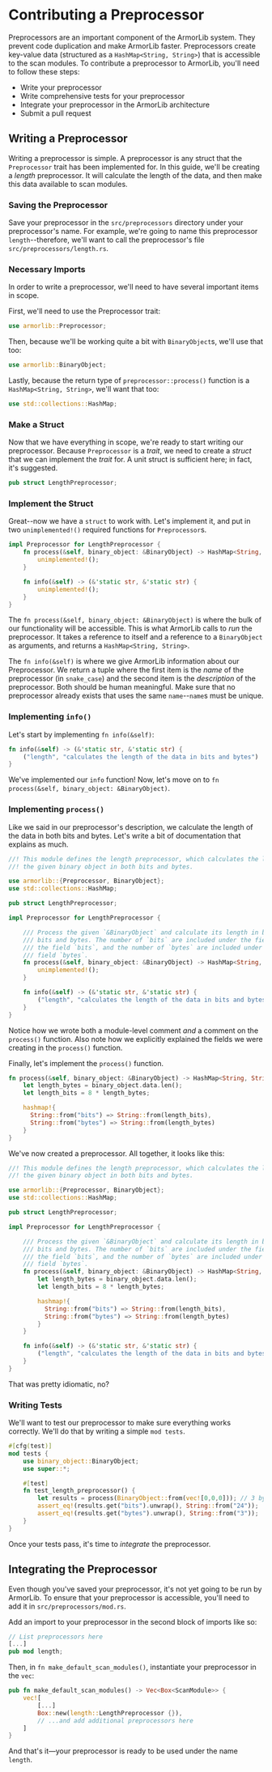 # Contributing a Preprocessor

Preprocessors are an important component of the ArmorLib system. They prevent code duplication and make ArmorLib faster. Preprocessors create key-value data (structured as a `HashMap<String, String>`) that is accessible to the scan modules. To contribute a preprocessor to ArmorLib, you'll need to follow these steps:

- Write your preprocessor
- Write comprehensive tests for your preprocessor
- Integrate your preprocessor in the ArmorLib architecture
- Submit a pull request

## Writing a Preprocessor

Writing a preprocessor is simple. A preprocessor is any struct that the `Preprocessor` trait has been implemented for. In this guide, we'll be creating a _length_ preprocessor. It will calculate the length of the data, and then make this data available to scan modules.

### Saving the Preprocessor

Save your preprocessor in the `src/preprocessors` directory under your preprocessor's name. For example, we're going to name this preprocessor `length`--therefore, we'll want to call the preprocessor's file `src/preprocessors/length.rs`.

### Necessary Imports

In order to write a preprocessor, we'll need to have several important items in scope.

First, we'll need to use the Preprocessor trait:

```rust
use armorlib::Preprocessor;
```

Then, because we'll be working quite a bit with `BinaryObject`s, we'll use that too:

```rust
use armorlib::BinaryObject;
```

Lastly, because the return type of `preprocessor::process()` function is a `HashMap<String, String>`, we'll want that too:

```rust
use std::collections::HashMap;
```

### Make a Struct

Now that we have everything in scope, we're ready to start writing our preprocessor. Because `Preprocessor` is a _trait_, we need to create a _struct_ that we can implement the _trait_ for. A unit struct is sufficient here; in fact, it's suggested.

```rust
pub struct LengthPreprocessor;
```

### Implement the Struct

Great--now we have a `struct` to work with. Let's implement it, and put in two `unimplemented!()` required functions for `Preprocessor`s.

```rust
impl Preprocessor for LengthPreprocessor {
    fn process(&self, binary_object: &BinaryObject) -> HashMap<String, String> {
        unimplemented!();
    }

    fn info(&self) -> (&'static str, &'static str) {
        unimplemented!();
    }
}
```

The `fn process(&self, binary_object: &BinaryObject)` is where the bulk of our functionality will be accessible. This is what ArmorLib calls to _run_ the preprocessor. It takes a reference to itself and a reference to a `BinaryObject` as arguments, and returns a `HashMap<String, String>`.

The `fn info(&self)` is where we give ArmorLib information about our Preprocessor. We return a tuple where the first item is the _name_ of the preprocessor (in `snake_case`) and the second item is the _description_ of the preprocessor. Both should be human meaningful. Make sure that no preprocessor already exists that uses the same `name`--`name`s must be unique.

### Implementing `info()`

Let's start by implementing `fn info(&self)`:

```rust
fn info(&self) -> (&'static str, &'static str) {
    ("length", "calculates the length of the data in bits and bytes")
}
```

We've implemented our `info` function! Now, let's move on to `fn process(&self, binary_object: &BinaryObject)`.

### Implementing `process()`

Like we said in our preprocessor's description, we calculate the length of the data in both bits and bytes. Let's write a bit of documentation that explains as much.

```rust
//! This module defines the length preprocessor, which calculates the length of
//! the given binary object in both bits and bytes.

use armorlib::{Preprocessor, BinaryObject};
use std::collections::HashMap;

pub struct LengthPreprocessor;

impl Preprocessor for LengthPreprocessor {

    /// Process the given `&BinaryObject` and calculate its length in both
    /// bits and bytes. The number of `bits` are included under the field
    /// the field `bits`, and the number of `bytes` are included under the
    /// field `bytes`.
    fn process(&self, binary_object: &BinaryObject) -> HashMap<String, String> {
        unimplemented!();
    }

    fn info(&self) -> (&'static str, &'static str) {
        ("length", "calculates the length of the data in bits and bytes")
    }
}
```

Notice how we wrote both a module-level comment _and_ a comment on the `process()` function. Also note how we explicitly explained the fields we were creating in the `process()` function.

Finally, let's implement the `process()` function.

```rust
fn process(&self, binary_object: &BinaryObject) -> HashMap<String, String> {
    let length_bytes = binary_object.data.len();
    let length_bits = 8 * length_bytes;

    hashmap!{
      String::from("bits") => String::from(length_bits),
      String::from("bytes") => String::from(length_bytes)
    }
}
```

We've now created a preprocessor. All together, it looks like this:

```rust
//! This module defines the length preprocessor, which calculates the length of
//! the given binary object in both bits and bytes.

use armorlib::{Preprocessor, BinaryObject};
use std::collections::HashMap;

pub struct LengthPreprocessor;

impl Preprocessor for LengthPreprocessor {

    /// Process the given `&BinaryObject` and calculate its length in both
    /// bits and bytes. The number of `bits` are included under the field
    /// the field `bits`, and the number of `bytes` are included under the
    /// field `bytes`.
    fn process(&self, binary_object: &BinaryObject) -> HashMap<String, String> {
        let length_bytes = binary_object.data.len();
        let length_bits = 8 * length_bytes;

        hashmap!{
          String::from("bits") => String::from(length_bits),
          String::from("bytes") => String::from(length_bytes)
        }
    }

    fn info(&self) -> (&'static str, &'static str) {
        ("length", "calculates the length of the data in bits and bytes")
    }
}
```

That was pretty idiomatic, no?

### Writing Tests

We'll want to test our preprocessor to make sure everything works correctly. We'll do that by writing a simple `mod tests`.

```rust
#[cfg(test)]
mod tests {
    use binary_object::BinaryObject;
    use super::*;

    #[test]
    fn test_length_preprocessor() {
        let results = process(BinaryObject::from(vec![0,0,0])); // 3 bytes, 24 bits
        assert_eq!(results.get("bits").unwrap(), String::from("24"));
        assert_eq!(results.get("bytes").unwrap(), String::from("3"));
    }
}
```

Once your tests pass, it's time to _integrate_ the preprocessor.

## Integrating the Preprocessor

Even though you've saved your preprocessor, it's not yet going to be run by ArmorLib. To ensure that your preprocessor is accessible, you'll need to add it in `src/preprocessors/mod.rs`.

Add an import to your preprocessor in the second block of imports like so:

```rust
// List preprocessors here
[...]
pub mod length;
```

Then, in `fn make_default_scan_modules()`, instantiate your preprocessor in the `vec`:

```rust
pub fn make_default_scan_modules() -> Vec<Box<ScanModule>> {
    vec![
        [...]
        Box::new(length::LengthPreprocessor {}),
        // ...and add additional preprocessors here
    ]
}
```

And that's it—your preprocessor is ready to be used under the name `length`.
